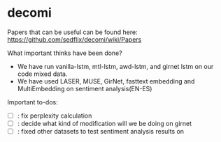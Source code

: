 # decomi

Papers that can be  useful can be found here: https://github.com/sedflix/decomi/wiki/Papers

What important thinks have been done? 
- We have run vanilla-lstm, mtl-lstm, awd-lstm, and girnet lstm on our code mixed data.
- We have used LASER, MUSE, GirNet, fasttext embedding and MultiEmbedding on sentiment analysis(EN-ES)

Important to-dos:
- [ ] : fix perplexity calculation
- [ ] : decide what kind of modification will we be doing on girnet
- [ ] : fixed other datasets to test sentiment analysis results on
